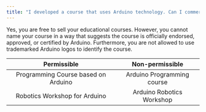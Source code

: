 ```yaml
---
title: "I developed a course that uses Arduino technology. Can I commercialize it, or does it have to be free?"
---
```


Yes, you are free to sell your educational courses. However, you cannot name your course in a way that suggests the course is officially endorsed, approved, or certified by Arduino. Furthermore, you are not allowed to use trademarked Arduino logos to identify the course.

| Permissible | Non-permissible |
|:--:|:---:|
| Programming Course based on Arduino | Arduino Programming course |
| Robotics Workshop for Arduino | Arduino Robotics Workshop |
